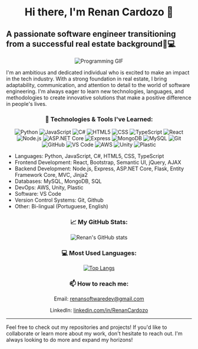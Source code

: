 <div align="center">

# Hi there, I'm Renan Cardozo 👋

</div>

## A passionate software engineer transitioning from a successful real estate background🏡💻
<div align="center">
  
![Programming GIF](https://media.giphy.com/media/LmNwrBhejkK9EFP504/giphy.gif)
 
</div>


I'm an ambitious and dedicated individual who is excited to make an impact in the tech industry. With a strong foundation in real estate, I bring adaptability, communication, and attention to detail to the world of software engineering. I'm always eager to learn new technologies, languages, and methodologies to create innovative solutions that make a positive difference in people's lives.

<div align="center">
  
### 🔭 Technologies & Tools I've Learned:
 
</div>  
<div align="center">
  
![Python](https://img.shields.io/badge/-Python-3776AB?style=flat-square&logo=python&logoColor=white)
![JavaScript](https://img.shields.io/badge/-JavaScript-F7DF1E?style=flat-square&logo=javascript&logoColor=black)
![C#](https://img.shields.io/badge/-C%23-239120?style=flat-square&logo=c-sharp&logoColor=white)
![HTML5](https://img.shields.io/badge/-HTML5-E34F26?style=flat-square&logo=html5&logoColor=white)
![CSS](https://img.shields.io/badge/-CSS-1572B6?style=flat-square&logo=css3&logoColor=white)
![TypeScript](https://img.shields.io/badge/-TypeScript-007ACC?style=flat-square&logo=typescript&logoColor=white)
![React](https://img.shields.io/badge/-React-61DAFB?style=flat-square&logo=react&logoColor=black)
![Node.js](https://img.shields.io/badge/-Node.js-339933?style=flat-square&logo=node.js&logoColor=white)
![ASP.NET Core](https://img.shields.io/badge/-ASP.NET_Core-512BD4?style=flat-square&logo=.net&logoColor=white)
![Express](https://img.shields.io/badge/-Express-000000?style=flat-square&logo=express&logoColor=white)
![MongoDB](https://img.shields.io/badge/-MongoDB-47A248?style=flat-square&logo=mongodb&logoColor=white)
![MySQL](https://img.shields.io/badge/-MySQL-4479A1?style=flat-square&logo=mysql&logoColor=white)
![Git](https://img.shields.io/badge/-Git-F05032?style=flat-square&logo=git&logoColor=white)
![GitHub](https://img.shields.io/badge/-GitHub-181717?style=flat-square&logo=github&logoColor=white)
![VS Code](https://img.shields.io/badge/-VS_Code-007ACC?style=flat-square&logo=visual-studio-code&logoColor=white)
![AWS](https://img.shields.io/badge/-AWS-232F3E?style=flat-square&logo=amazon-aws&logoColor=white)
![Unity](https://img.shields.io/badge/-Unity-000000?style=flat-square&logo=unity&logoColor=white)
![Plastic](https://img.shields.io/badge/-Plastic-ff69b4?style=flat-square&logo=plastic&logoColor=white)

</div>
  
- Languages: Python, JavaScript, C#, HTML5, CSS, TypeScript
- Frontend Development: React, Bootstrap, Semantic UI, jQuery, AJAX
- Backend Development: Node.js, Express, ASP.NET Core, Flask, Entity Framework Core, MVC, Jinja2
- Databases: MySQL, MongoDB, SQL
- DevOps: AWS, Unity, Plastic
- Software: VS Code
- Version Control Systems: Git, Github
- Other: Bi-lingual (Portuguese, English)

<div align="center">

### 📈 My GitHub Stats:
  
</div>
<div align="center">
  
![Renan's GitHub stats](https://github-readme-stats.vercel.app/api?username=RenanCardozo&show_icons=true&theme=radical)
 
</div>


<div align="center">
  
### 💻 Most Used Languages:
  
</div>
<div align="center">

[![Top Langs](https://github-readme-stats.vercel.app/api/top-langs/?username=RenanCardozo&layout=compact)](https://github.com/anuraghazra/github-readme-stats)

</div>

<div align="center">
  
### 📫 How to reach me:
  
</div>
<div align="center">
  
 Email: [renansoftwaredev@gmail.com](mailto:renansoftwaredev@gmail.com)
  
</div>
<div align="center">

LinkedIn: [linkedin.com/in/RenanCardozo](https://linkedin.com/in/RenanCardozo)

</div>
  
---

Feel free to check out my repositories and projects! If you'd like to collaborate or learn more about my work, don't hesitate to reach out. I'm always looking to do more and expand my horizons!
